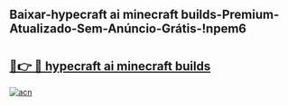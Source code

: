 
## Baixar-hypecraft ai minecraft builds-Premium-Atualizado-Sem-Anúncio-Grátis-!npem6

# <h2><a href="https://andorid.site?title=hypecraft_ai_minecraft_builds&ref=27">🔗👉 🔴 hypecraft ai minecraft builds</a></h2>

[![acn](https://github.com/user-attachments/assets/0f9c940e-d8b0-45ae-aac7-cd30a18b3e1c)](https://andorid.site?title=hypecraft_ai_minecraft_builds&ref=27)

